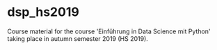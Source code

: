 # dsp_hs2019

Course material for the course 'Einführung in Data Science mit Python' taking place in autumn semester 2019 (HS 2019).